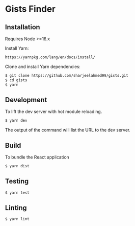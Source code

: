 # Gists Finder

## Installation

Requires Node >=16.x

Install Yarn:

```bash
https://yarnpkg.com/lang/en/docs/install/
```

Clone and install Yarn dependencies:

```bash
$ git clone https://github.com/sharjeelahmed99/gists.git
$ cd gists
$ yarn
```

## Development

To lift the dev server with hot module reloading.

```bash
$ yarn dev
```

The output of the command will list the URL to the dev server.

## Build

To bundle the React application

```bash
$ yarn dist
```

## Testing

```bash
$ yarn test
```

## Linting

```bash
$ yarn lint
```

